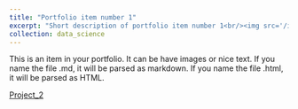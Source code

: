 ```yaml
---
title: "Portfolio item number 1"
excerpt: "Short description of portfolio item number 1<br/><img src='/images/500x300.png'>"
collection: data_science
---
```


This is an item in your portfolio. It can be have images or nice text. If you name the file .md, it will be parsed as markdown. If you name the file .html, it will be parsed as HTML. 


[Project_2](../data_science/project_1/)
